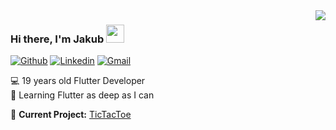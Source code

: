 <img align='right' src="https://github-readme-stats.vercel.app/api?username=kubacarbon&show_icons=true">

### Hi there, I'm Jakub <img src="https://github.com/piyushP7pravin/piyushP7pravin/blob/master/Hi.gif" width="29px">

[![Github](https://img.shields.io/badge/-Github-000?style=flat&logo=Github&logoColor=white)](https://github.com/kubacarbon)
[![Linkedin](https://img.shields.io/badge/-LinkedIn-blue?style=flat&logo=Linkedin&logoColor=white)](https://www.linkedin.com/in/jakubjaniec/)
[![Gmail](https://img.shields.io/badge/-Gmail-c14438?style=flat&logo=Gmail&logoColor=white)](mailto:jakubjaniec01@gmail.com)

:computer: 19 years old Flutter Developer  
:iphone: Learning Flutter as deep as I can

:office: **Current Project:** [TicTacToe](https://github.com/kubacarbon/TicTacToe)


